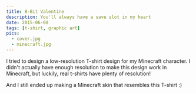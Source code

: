 ```yaml
---
title: 8-Bit Valentine
description: You'll always have a save slot in my heart
date: 2015-06-08
tags: [t-shirt, graphic art]
pics:
  - cover.jpg
  - minecraft.jpg
---
```

I tried to design a low-resolution T-shirt design for my Minecraft character. I didn't actually have enough resolution to make this design work in Minecraft, but luckily, real t-shirts have plenty of resolution!

And I still ended up making a Minecraft skin that resembles this T-shirt :)